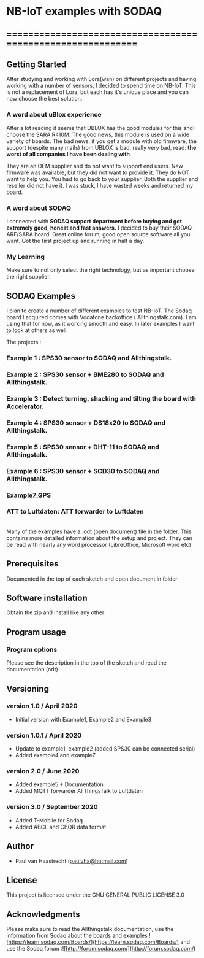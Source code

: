 # NB-IoT examples with SODAQ

## ===========================================================

## Getting Started
After studying and working with Lora(wan) on different projects and having
working with a number of sensors, I decided to spend time on NB-IoT. This
is not a replacement of Lora, but each has it's unique place and you can
now choose the best solution.

### A word about uBlox experience
After a lot reading it seems that UBLOX has the good modules for this and
I choose the SARA R410M. The good news, this module is used on a wide
variety of boards. The bad news, if you get a module with old firmware,
the support (despite many mails) from UBLOX is bad, really very bad, read:
**the worst of all companies I have been dealing with**

They are an OEM supplier and do not want to support end users. New firmware
was available, but they did not want to provide it. They do NOT want to
help you. You had to go back to your supplier. Both the supplier and reseller
did not have it. I was stuck, I have wasted weeks and returned my board.

### A word about SODAQ
I connected with **SODAQ support department before buying and got extremely
good, honest and fast answers.** I decided to buy their SODAQ ARF/SARA board.
Great online forum, good open source software all you want. Got the first
project up and running in half a day.

### My Learning
Make sure to not only select the right technology, but as important choose
the right supplier.

## SODAQ Examples

I plan to create a number of different examples to test NB-IoT. The Sodaq
board I acquired comes with Vodafone backoffice ( Allthingstalk.com). I
am using that for now, as it working smooth and easy. In later
examples I want to look at others as well.

The projects :
### Example 1 : SPS30 sensor to SODAQ and Allthingstalk.
### Example 2 : SPS30 sensor + BME280 to SODAQ and Allthingstalk.
### Example 3 : Detect turning, shacking and tilting the board with Accelerator.
### Example 4 : SPS30 sensor + DS18x20 to SODAQ and Allthingstalk.
### Example 5 : SPS30 sensor + DHT-11 to SODAQ and Allthingstalk.
### Example 6 : SPS30 sensor + SCD30 to SODAQ and Allthingstalk.
### Example7_GPS
### ATT to Luftdaten: ATT forwarder to Luftdaten

<br> Many of the examples have a .odt (open document) file in the folder.
This contains more detailed information about the setup and project. They
can be read with nearly any word processor (LibreOffice, Microsoft word etc)

## Prerequisites
Documented in the top of each sketch and open document in folder

## Software installation
Obtain the zip and install like any other

## Program usage
### Program options
Please see the description in the top of the sketch and read the documentation (odt)

## Versioning

### version 1.0 / April 2020
 * Initial version with Example1, Example2 and Example3

### version 1.0.1 / April 2020
 * Update to example1, example2 (added SPS30 can be connected serial)
 * Added example4 and example7

### version 2.0 / June 2020
 * Added example5 + Documentation
 * Added MQTT forwarder AllThingsTalk to Luftdaten

### version 3.0 / September 2020
 * Added T-Mobile for Sodaq
 * Added ABCL and CBOR data format

## Author
 * Paul van Haastrecht (paulvha@hotmail.com)

## License
This project is licensed under the GNU GENERAL PUBLIC LICENSE 3.0

## Acknowledgments
Please make sure to read the Allthingstalk documentation, use the
information from Sodaq about the boards and examples ![https://learn.sodaq.com/Boards/](https://learn.sodaq.com/Boards/)
and use the Sodaq forum :![http://forum.sodaq.com/](http://forum.sodaq.com/)
